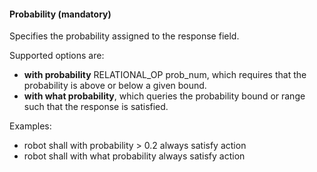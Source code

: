 #### Probability (mandatory)

Specifies the probability assigned to the response field. 

Supported options are:
* **with probability** RELATIONAL_OP prob_num, which requires that the probability is above or below a given bound.
* **with what probability**, which queries the probability bound or range such that the response is satisfied.



Examples:
* robot shall with probability > 0.2 always satisfy action
* robot shall with what probability always satisfy action

